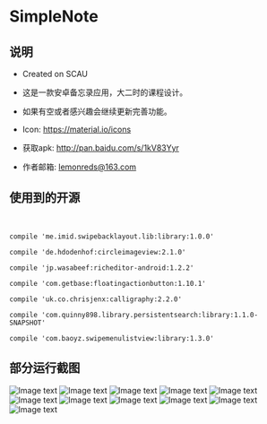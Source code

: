 # SimpleNote

## 说明
* Created on SCAU 

* 这是一款安卓备忘录应用，大二时的课程设计。

* 如果有空或者感兴趣会继续更新完善功能。

* Icon: https://material.io/icons

* 获取apk: http://pan.baidu.com/s/1kV83Yyr

* 作者邮箱: lemonreds@163.com

## 使用到的开源
       
    
    compile 'me.imid.swipebacklayout.lib:library:1.0.0'

    compile 'de.hdodenhof:circleimageview:2.1.0'

    compile 'jp.wasabeef:richeditor-android:1.2.2'

    compile 'com.getbase:floatingactionbutton:1.10.1'

    compile 'uk.co.chrisjenx:calligraphy:2.2.0'

    compile 'com.quinny898.library.persistentsearch:library:1.1.0-SNAPSHOT'
    
    compile 'com.baoyz.swipemenulistview:library:1.3.0'


## 部分运行截图


![Image text](https://github.com/Lemonreds/SimpleNote/blob/master/IMG/1.png)
![Image text](https://github.com/Lemonreds/SimpleNote/blob/master/IMG/2.png)
![Image text](https://github.com/Lemonreds/SimpleNote/blob/master/IMG/3.png)
![Image text](https://github.com/Lemonreds/SimpleNote/blob/master/IMG/4.png)
![Image text](https://github.com/Lemonreds/SimpleNote/blob/master/IMG/5.png)
![Image text](https://github.com/Lemonreds/SimpleNote/blob/master/IMG/6.png)
![Image text](https://github.com/Lemonreds/SimpleNote/blob/master/IMG/7.png)
![Image text](https://github.com/Lemonreds/SimpleNote/blob/master/IMG/8.png)
![Image text](https://github.com/Lemonreds/SimpleNote/blob/master/IMG/9.png)
![Image text](https://github.com/Lemonreds/SimpleNote/blob/master/IMG/10.png)
![Image text](https://github.com/Lemonreds/SimpleNote/blob/master/IMG/11.png)

